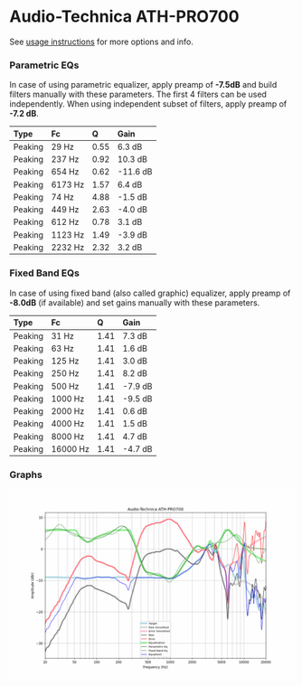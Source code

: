 # Audio-Technica ATH-PRO700
See [usage instructions](https://github.com/jaakkopasanen/AutoEq#usage) for more options and info.

### Parametric EQs
In case of using parametric equalizer, apply preamp of **-7.5dB** and build filters manually
with these parameters. The first 4 filters can be used independently.
When using independent subset of filters, apply preamp of **-7.2 dB**.

| Type    | Fc      |    Q | Gain     |
|:--------|:--------|:-----|:---------|
| Peaking | 29 Hz   | 0.55 | 6.3 dB   |
| Peaking | 237 Hz  | 0.92 | 10.3 dB  |
| Peaking | 654 Hz  | 0.62 | -11.6 dB |
| Peaking | 6173 Hz | 1.57 | 6.4 dB   |
| Peaking | 74 Hz   | 4.88 | -1.5 dB  |
| Peaking | 449 Hz  | 2.63 | -4.0 dB  |
| Peaking | 612 Hz  | 0.78 | 3.1 dB   |
| Peaking | 1123 Hz | 1.49 | -3.9 dB  |
| Peaking | 2232 Hz | 2.32 | 3.2 dB   |

### Fixed Band EQs
In case of using fixed band (also called graphic) equalizer, apply preamp of **-8.0dB**
(if available) and set gains manually with these parameters.

| Type    | Fc       |    Q | Gain    |
|:--------|:---------|:-----|:--------|
| Peaking | 31 Hz    | 1.41 | 7.3 dB  |
| Peaking | 63 Hz    | 1.41 | 1.6 dB  |
| Peaking | 125 Hz   | 1.41 | 3.0 dB  |
| Peaking | 250 Hz   | 1.41 | 8.2 dB  |
| Peaking | 500 Hz   | 1.41 | -7.9 dB |
| Peaking | 1000 Hz  | 1.41 | -9.5 dB |
| Peaking | 2000 Hz  | 1.41 | 0.6 dB  |
| Peaking | 4000 Hz  | 1.41 | 1.5 dB  |
| Peaking | 8000 Hz  | 1.41 | 4.7 dB  |
| Peaking | 16000 Hz | 1.41 | -4.7 dB |

### Graphs
![](./Audio-Technica%20ATH-PRO700.png)